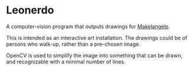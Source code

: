 Leonerdo
========

A computer-vision program that outputs drawings for [Makelangelo](http://www.makelangelo.com/).

This is intended as an interactive art installation.
The drawings could be of persons who walk-up, rather than a pre-chosen image.

OpenCV is used to simplify the image into something that can be drawn,
and recognizable with a minimal number of lines.
